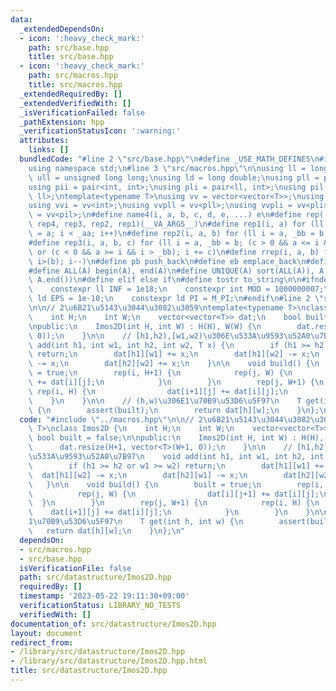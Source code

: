 ```yaml
---
data:
  _extendedDependsOn:
  - icon: ':heavy_check_mark:'
    path: src/base.hpp
    title: src/base.hpp
  - icon: ':heavy_check_mark:'
    path: src/macros.hpp
    title: src/macros.hpp
  _extendedRequiredBy: []
  _extendedVerifiedWith: []
  _isVerificationFailed: false
  _pathExtension: hpp
  _verificationStatusIcon: ':warning:'
  attributes:
    links: []
  bundledCode: "#line 2 \"src/base.hpp\"\n#define _USE_MATH_DEFINES\n#include <bits/stdc++.h>\n\
    using namespace std;\n#line 3 \"src/macros.hpp\"\n\nusing ll = long long;\nusing\
    \ ull = unsigned long long;\nusing ld = long double;\nusing pll = pair<ll, ll>;\n\
    using pii = pair<int, int>;\nusing pli = pair<ll, int>;\nusing pil = pair<int,\
    \ ll>;\ntemplate<typename T>\nusing vv = vector<vector<T>>;\nusing vvl = vv<ll>;\n\
    using vvi = vv<int>;\nusing vvpll = vv<pll>;\nusing vvpli = vv<pli>;\nusing vvpil\
    \ = vv<pil>;\n#define name4(i, a, b, c, d, e, ...) e\n#define rep(...) name4(__VA_ARGS__,\
    \ rep4, rep3, rep2, rep1)(__VA_ARGS__)\n#define rep1(i, a) for (ll i = 0, _aa\
    \ = a; i < _aa; i++)\n#define rep2(i, a, b) for (ll i = a, _bb = b; i < _bb; i++)\n\
    #define rep3(i, a, b, c) for (ll i = a, _bb = b; (c > 0 && a <= i && i < _bb)\
    \ or (c < 0 && a >= i && i > _bb); i += c)\n#define rrep(i, a, b) for (ll i=(a);\
    \ i>(b); i--)\n#define pb push_back\n#define eb emplace_back\n#define mkp make_pair\n\
    #define ALL(A) begin(A), end(A)\n#define UNIQUE(A) sort(ALL(A)), A.erase(unique(ALL(A)),\
    \ A.end())\n#define elif else if\n#define tostr to_string\n\n#ifndef CONSTANTS\n\
    \    constexpr ll INF = 1e18;\n    constexpr int MOD = 1000000007;\n    constexpr\
    \ ld EPS = 1e-10;\n    constexpr ld PI = M_PI;\n#endif\n#line 2 \"src/datastructure/Imos2D.hpp\"\
    \n\n// 2\u6B21\u5143\u3044\u3082\u3059\ntemplate<typename T>\nclass Imos2D {\n\
    \    int H;\n    int W;\n    vector<vector<T>> dat;\n    bool built = false;\n\
    \npublic:\n    Imos2D(int H, int W) : H(H), W(W) {\n        dat.resize(H+1, vector<T>(W+1,\
    \ 0));\n    }\n\n    // [h1,h2),[w1,w2)\u306E\u533A\u9593\u52A0\u7B97\n    void\
    \ add(int h1, int w1, int h2, int w2, T x) {\n        if (h1 >= h2 or w1 >= w2)\
    \ return;\n        dat[h1][w1] += x;\n        dat[h1][w2] -= x;\n        dat[h2][w1]\
    \ -= x;\n        dat[h2][w2] += x;\n    }\n\n    void build() {\n        built\
    \ = true;\n        rep(i, H+1) {\n            rep(j, W) {\n                dat[i][j+1]\
    \ += dat[i][j];\n            }\n        }\n        rep(j, W+1) {\n           \
    \ rep(i, H) {\n                dat[i+1][j] += dat[i][j];\n            }\n    \
    \    }\n    }\n\n    // (h,w)\u306E1\u70B9\u53D6\u5F97\n    T get(int h, int w)\
    \ {\n        assert(built);\n        return dat[h][w];\n    }\n};\n"
  code: "#include \"../macros.hpp\"\n\n// 2\u6B21\u5143\u3044\u3082\u3059\ntemplate<typename\
    \ T>\nclass Imos2D {\n    int H;\n    int W;\n    vector<vector<T>> dat;\n   \
    \ bool built = false;\n\npublic:\n    Imos2D(int H, int W) : H(H), W(W) {\n  \
    \      dat.resize(H+1, vector<T>(W+1, 0));\n    }\n\n    // [h1,h2),[w1,w2)\u306E\
    \u533A\u9593\u52A0\u7B97\n    void add(int h1, int w1, int h2, int w2, T x) {\n\
    \        if (h1 >= h2 or w1 >= w2) return;\n        dat[h1][w1] += x;\n      \
    \  dat[h1][w2] -= x;\n        dat[h2][w1] -= x;\n        dat[h2][w2] += x;\n \
    \   }\n\n    void build() {\n        built = true;\n        rep(i, H+1) {\n  \
    \          rep(j, W) {\n                dat[i][j+1] += dat[i][j];\n          \
    \  }\n        }\n        rep(j, W+1) {\n            rep(i, H) {\n            \
    \    dat[i+1][j] += dat[i][j];\n            }\n        }\n    }\n\n    // (h,w)\u306E\
    1\u70B9\u53D6\u5F97\n    T get(int h, int w) {\n        assert(built);\n     \
    \   return dat[h][w];\n    }\n};\n"
  dependsOn:
  - src/macros.hpp
  - src/base.hpp
  isVerificationFile: false
  path: src/datastructure/Imos2D.hpp
  requiredBy: []
  timestamp: '2023-05-22 19:11:30+09:00'
  verificationStatus: LIBRARY_NO_TESTS
  verifiedWith: []
documentation_of: src/datastructure/Imos2D.hpp
layout: document
redirect_from:
- /library/src/datastructure/Imos2D.hpp
- /library/src/datastructure/Imos2D.hpp.html
title: src/datastructure/Imos2D.hpp
---
```

